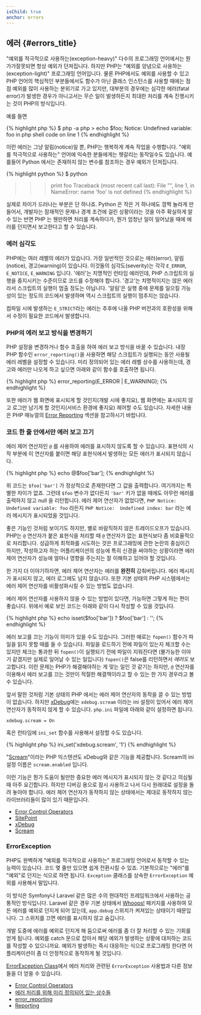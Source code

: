 ```yaml
--- 
isChild: true 
anchor: errors
---
```


## 에러 {#errors_title}

"예외를 적극적으로 사용하는(exception-heavy)" 다수의 프로그래밍 언어에서는 뭔가가잘못되면 항상 예외가 던져집니다. 하지만 PHP는 
"예외를 양념으로 사용하는(exception-light)" 프로그래밍 언어입니다. 물론 PHP에서도
예외를 사용할 수 있고 PHP 언어의 핵심적인 부분들에서도 함수가 아닌 클래스 
인스턴스를 사용할 때에는 점점 예외를 많이 사용하는 분위기로 가고 있지만,
대부분의 경우에는 심각한 에러(fatal error)가 발생한 경우가 아니고서는
무슨 일이 발생하든지 최대한 처리를 계속 진행시키는 것이 PHP의 방식입니다. 

예를 들면

{% highlight php %}
$ php -a
php > echo $foo;
Notice: Undefined variable: foo in php shell code on line 1
{% endhighlight %}

이런 에러는 그냥 알림(notice)일 뿐, PHP는 행복하게 계속 작업을 수행합니다. 
"예외를 적극적으로 사용하는" 언어에 익숙한 분들에게는 헷갈리는 동작일수도 있습니다. 
예를들어 Python 에서는 존재하지 않는 변수를 참조하는 경우 예외가 던져집니다. 

{% highlight python %}
$ python
>>> print foo
Traceback (most recent call last):
  File "<stdin>", line 1, in <module>
NameError: name 'foo' is not defined
{% endhighlight %}

실제로 차이가 드러나는 부분은 단 하나죠. Python 은 작은 거 하나에도 깜짝 놀라게
만들어서, 개발자는 잠재적인 문제나 경계 조건에 걸린 상황이라는 것을 아주 확실하게 
알 수 있는 반면 PHP 는 웬만하면 처리를 계속하다가, 뭔가 엄청난 일이 일어났을 때에 
에러를 던지면서 보고한다고 할 수 있습니다. 

### 에러 심각도

PHP에는 여러 레벨의 에러가 있습니다. 가장 일반적인 것으로는 에러(error), 알림(notice), 경고(warning)이 있습니다. 이것들의 심각도(severity)는 각각 `E_ERROR`, `E_NOTICE`, `E_WARNING` 입니다. '에러'는 치명적인 런타임 에러인데, PHP 스크립트의 실행을 중지시키는 수준이므로 코드를 수정해야 합니다. '경고'는 치명적이지는 않은 에러라서 스크립트의 실행이 멈출 정도는 아닙니다. '알림'은 실행 중에 문제를 일으킬 가능성이 있는 정도의 코드에서 발생하며 역시 스크립트의 실행이 멈추지는 않습니다.

컴파일 시에 발생하는 `E_STRICT`라는 에러는 추후에 나올 PHP 버전과의 호환성을 
위해서 수정이 필요한 코드에서 발생합니다.


### PHP의 에러 보고 방식을 변경하기

PHP 설정을 변경하거나 함수 호출을 하여 에러 보고 방식을 바꿀 수 있습니다. 
내장 PHP 함수인 `error_reporting()`을 사용하면 해당 스크립트가 실행되는 동안 
사용될 에러 레벨을 설정할 수 있습니다. 미리 정의되어 있는 에러 레벨 상수를 사용하는데,
경고와 에러만 나오게 하고 싶으면 아래와 같이 함수를 호출하면 됩니다. 

{% highlight php %}
error_reporting(E_ERROR | E_WARNING);
{% endhighlight %}

또한 에러가 웹 화면에 표시되게 할 것인지(개발 시에 좋지요), 웹 화면에는
표시되지 않고 로그만 남기게 할 것인지(서비스 환경에 좋지요) 제어할 수도
있습니다. 자세한 내용은 PHP 매뉴얼의 [Error Reporting][errorreport] 섹션을
참고하시기 바랍니다.

### 코드 한 줄 안에서만 에러 보고 끄기

에러 제어 연산자인 `@` 를 사용하여 에러를 표시하지 않도록 할 수 있습니다.
표현식의 시작 부분에 이 연산자를 붙이면 해당 표현식에서 발생하는 모든 에러가
표시되지 않습니다.

{% highlight php %}
echo @$foo['bar'];
{% endhighlight %}

위 코드는 `$foo['bar']` 가 정상적으로 존재한다면 그 값을 출력합니다. 
여기까지는 특별한 차이가 없죠. 그런데 `$foo` 변수가 없다든지 `'bar'` 키가 
없을 때에도 아무런 에러를 출력하지 않고 null 을 리턴합니다. 에러 제어
연산자가 없었다면, `PHP Notice:  Undefined variable: foo` 라든지 
`PHP Notice:  Undefined index: bar` 라는 에러 메시지가 표시되었을 것입니다.

좋은 기능인 것처럼 보이기도 하지만, 별로 바람직하지 않은 트레이드오프가 있습니다.
PHP는 `@` 연산자가 붙은 표현식을 처리할 때 `@` 연산자가 없는 표현식보다 좀
비효율적으로 처리합니다. 성급하게 최적화를 시도하는 것은 프로그래밍에 관한
논란의 중심이긴 하지만, 작성하고자 하는 어플리케이션의 성능에 특히 신경을
써야하는 상황이라면 에러 제어 연산자가 성능에 얼마나 영향을 주는지는 잘
이해하고 있어야 할 것입니다.

한 가지 더 이야기하자면, 에러 제어 연산자는 에러를 **완전히** 감춰버립니다.
에러 메시지가 표시되지 않고, 에러 로그에도 남지 않습니다. 또한 기본 상태의
PHP 시스템에서는 에러 제어 연산자를 비활성화시킬 수 있는 방법도 없습니다.

에러 제어 연산자를 사용하지 않을 수 있는 방법이 있다면, 가능하면 그렇게
하는 편이 좋습니다. 위에서 예로 보인 코드는 아래와 같이 다시 작성할 수
있을 것입니다.

{% highlight php %}
echo isset($foo['bar']) ? $foo['bar'] : '';
{% endhighlight %}

에러 보고를 끄는 기능이 의미가 있을 수도 있습니다. 그러한 예로는 `fopen()`
함수가 파일을 읽지 못할 때를 들 수 있습니다. 파일을 로드하기 전에 파일이 있는지 
체크할 수는 있지만 체크는 통과한 뒤 `fopen()`이 실행되기 전에 파일이 지워진다면
(불가능한 이야기 같겠지만 실제로 일어날 수 있는 일입니다) `fopen()`은 false를 
리턴하면서 _에러도_ 보고합니다. 이런 문제는 PHP가 해결해야하는 게 맞는 일인 것
같기는 하지만, `@` 연산자를 이용해서 에러 보고를 끄는 것만이 적절한 해결책이라고
할 수 있는 한 가지 경우라고 볼 수 있습니다. 

앞서 말한 것처럼 기본 상태의 PHP 에서는 에러 제어 연산자의 동작을 끌 수 있는
방법이 없습니다. 하지만 [xDebug]에는  `xdebug.scream` 이라는 ini 설정이 있어서 
에러 제어 연산자가 동작하지 않게 할 수 있습니다. `php.ini` 파일에 아래와 같이 
설정하면 됩니다. 

    xdebug.scream = On
    
혹은 런타임에  `ini_set` 함수를 사용해서 설정할 수도 있습니다. 

{% highlight php %}
ini_set('xdebug.scream', '1')
{% endhighlight %}

"[Scream]"이라는 PHP 익스텐션도 xDebug와 같은 기능을 제공합니다. 
Scream의 ini 설정 이름은 `scream.enabled` 입니다. 

이런 기능은 뭔가 도움이 될만한 중요한 에러 메시지가 표시되지 않는 것 같다고 의심될
때 아주 요긴합니다. 하지만 디버깅 용으로 잠시 사용하고 나서 다시 원래대로 설정을 
돌려 놓아야 합니다. 에러 제어 연산자가 동작하지 않는 상태에서는 제대로 동작하지 않는
라이브러리들이 많이 있기 때문입니다.  

* [Error Control Operators](http://php.net/manual/en/language.operators.errorcontrol.php)
* [SitePoint](http://www.sitepoint.com/)
* [xDebug]
* [Scream]

### ErrorException

PHP도 완벽하게 "예외를 적극적으로 사용하는" 프로그래밍 언어로서 동작할 수 있는
능력이 있습니다.  코드 몇 줄만 있으면 쉽게 전환시킬 수 있죠. 기본적으로는 
"에러"를 "예외"로 던지는 식으로 하면 됩니다. `Exception` 클래스를 상속한 
 `ErrorException` 예외를 사용해서 말입니다.
 
 이 방식은 Symfony나 Laravel 같은 많은 수의 현대적인 프레임워크에서 사용하는
 공통적인 방식입니다. Laravel 같은 경우 기본 상태에서 [Whoops!] 패키지를 사용하여 
 모든 에러를 예외로 던지게 되어 있는데,  `app.debug` 스위치가 켜져있는 상태이기 
 때문입니다. 그 스위치를 끄면 에러를 표시하지 않고 숨깁니다. 

개발 도중에 에러를 예외로 던지게 해 둠으로써 에러를 좀 더 잘 처리할 수 있는 기회를
얻게 됩니다. 예외를 catch 문으로 잡아서 해당 예외가 발생하는 상황에 대처하는
코드를 작성할 수 있으니까요. 예외가 발생하는 즉시 대응하는 식으로 프로그래밍 한다면
어플리케이션이 좀 더 안정적으로 동작하게 될 것입니다. 

[ErrorException Class][errorexception]에서 에러 처리와 관련된 `ErrorException` 
사용법과 다른 정보들을 더 얻을 수 있습니다. 

* [Error Control Operators](http://php.net/manual/en/language.operators.errorcontrol.php)
* [에러 처리를 위해 미리 정의되어 있는 상수들](http://www.php.net/manual/en/errorfunc.constants.php)
* [error_reporting](http://www.php.net/manual/en/function.error-reporting.php)
* [Reporting][errorreport]

[errorexception]: http://php.net/manual/en/class.errorexception.php
[errorreport]: /#error_reporting
[Whoops!]: http://filp.github.io/whoops/
[xDebug]: http://xdebug.org/docs/basic
[Scream]: http://www.php.net/manual/en/book.scream.php
